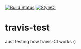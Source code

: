 [![Build Status](https://travis-ci.org/williamokano/travis-test.svg?branch=master)](https://travis-ci.org/williamokano/travis-test) [![StyleCI](https://styleci.io/repos/46489160/shield)](https://styleci.io/repos/46489160) 

# travis-test
Just testing how travis-CI works :)
